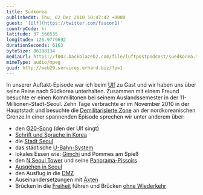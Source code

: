 ```yaml
---
title: Südkorea
publishedAt: Thu, 02 Dec 2010 10:47:42 +0000
guest: '[Ulf](https://twitter.com/faucon1)'
countryCode: kr
latitude: 37.566535
longitude: 126.9779692
durationSeconds: 6163
byteSize: 86198134
mediaUrl: https://f002.backblazeb2.com/file/luftpostpodcast/suedkorea.mp3
mimeType: audio/mpeg
guid: http://web29.services.erhard.biz/?p=1
---
```


In unserer Auftakt-Episode war ich beim [Ulf](http://twitter.com/faucon1) zu Gast und wir haben uns über seine Reise nach Südkorea unterhalten. Zusammen mit einem Freund besuchte er einen Kommilitonen bei seinem Auslandssemester in der 11-Millionen-Stadt-Seoul. Zehn Tage verbrachte er im November 2010 in der Hauptstadt und besuchte die [Demilitarisierte Zone](http://de.wikipedia.org/wiki/Demilitarisierte%5FZone%5F%28Koreanische%5FHalbinsel%29) an der nordkoreanischen Grenze.In einer spannenden Episode sprechen wir unter anderem über:

- den [G20-Song](http://www.youtube.com/watch?v=XQ9R%5FFZwTQM) (den der Ulf singt)
- [Schrift und Sprache in Korea](http://language.snu.ac.kr/site/en/klec/click-korean/index.jsp)
- die [Stadt Seoul](http://wikitravel.org/de/Seoul)
- das städtische [U-Bahn-System](http://www.smrt.co.kr/Train/Subwaymap/Eng/Subwaymap.jsp)
- lokales Essen wie: [Gimchi](http://de.wikipedia.org/wiki/Gimchi) und Pommes am Spieß
- den [N Seoul Tower](http://www.nseoultower.net/english/) und seine [Panorama-Pissoirs](http://www.gadling.com/2007/04/27/urinals-with-views/)
- [Ausgehen in Seoul](http://www.seoulgrid.com/blog/tag/gangnam/)
- den Ausflug in die [DMZ](http://de.wikipedia.org/wiki/Demilitarisierte%5FZone%5F%28Koreanische%5FHalbinsel%29)
- Auseinandersetzungen mit [Äxten](http://en.wikipedia.org/wiki/Axe%5Fmurder%5Fincident)
- Brücken in die [Freiheit](http://www.koreadmztour.com/english/dmz/dmz%5F7.htm) führen und Brücken [ohne Wiederkehr](http://de.wikipedia.org/wiki/Brücke%5Fohne%5FWiederkehr%5F%28Koreanische%5FHalbinsel%29)
